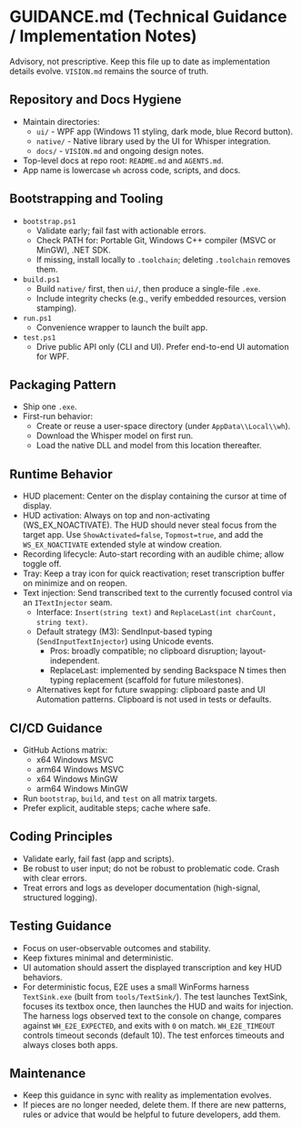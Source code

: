 # GUIDANCE.md (Technical Guidance / Implementation Notes)

Advisory, not prescriptive. Keep this file up to date as implementation details evolve. `VISION.md` remains the source of truth.

## Repository and Docs Hygiene

- Maintain directories:
  - `ui/` - WPF app (Windows 11 styling, dark mode, blue Record button).
  - `native/` - Native library used by the UI for Whisper integration.
  - `docs/` - `VISION.md` and ongoing design notes.
- Top-level docs at repo root: `README.md` and `AGENTS.md`.
- App name is lowercase `wh` across code, scripts, and docs.

## Bootstrapping and Tooling

- `bootstrap.ps1`
  - Validate early; fail fast with actionable errors.
  - Check PATH for: Portable Git, Windows C++ compiler (MSVC or MinGW), .NET SDK.
  - If missing, install locally to `.toolchain`; deleting `.toolchain` removes them.
- `build.ps1`
  - Build `native/` first, then `ui/`, then produce a single-file `.exe`.
  - Include integrity checks (e.g., verify embedded resources, version stamping).
- `run.ps1`
  - Convenience wrapper to launch the built app.
- `test.ps1`
  - Drive public API only (CLI and UI). Prefer end-to-end UI automation for WPF.

## Packaging Pattern

- Ship one `.exe`.
- First-run behavior:
  - Create or reuse a user-space directory (under `AppData\\Local\\wh`).
  - Download the Whisper model on first run.
  - Load the native DLL and model from this location thereafter.

## Runtime Behavior

- HUD placement: Center on the display containing the cursor at time of display.
- HUD activation: Always on top and non-activating (WS_EX_NOACTIVATE). The HUD should never steal focus from the target app. Use `ShowActivated=false`, `Topmost=true`, and add the `WS_EX_NOACTIVATE` extended style at window creation.
- Recording lifecycle: Auto-start recording with an audible chime; allow toggle off.
- Tray: Keep a tray icon for quick reactivation; reset transcription buffer on minimize and on reopen.
- Text injection: Send transcribed text to the currently focused control via an `ITextInjector` seam.
  - Interface: `Insert(string text)` and `ReplaceLast(int charCount, string text)`.
  - Default strategy (M3): SendInput-based typing (`SendInputTextInjector`) using Unicode events.
    - Pros: broadly compatible; no clipboard disruption; layout-independent.
    - ReplaceLast: implemented by sending Backspace N times then typing replacement (scaffold for future milestones).
  - Alternatives kept for future swapping: clipboard paste and UI Automation patterns. Clipboard is not used in tests or defaults.

## CI/CD Guidance

- GitHub Actions matrix:
  - x64 Windows MSVC
  - arm64 Windows MSVC
  - x64 Windows MinGW
  - arm64 Windows MinGW
- Run `bootstrap`, `build`, and `test` on all matrix targets.
- Prefer explicit, auditable steps; cache where safe.

## Coding Principles

- Validate early, fail fast (app and scripts).
- Be robust to user input; do not be robust to problematic code. Crash with clear errors.
- Treat errors and logs as developer documentation (high-signal, structured logging).

## Testing Guidance

- Focus on user-observable outcomes and stability.
- Keep fixtures minimal and deterministic.
- UI automation should assert the displayed transcription and key HUD behaviors.
- For deterministic focus, E2E uses a small WinForms harness `TextSink.exe` (built from `tools/TextSink/`). The test launches TextSink, focuses its textbox once, then launches the HUD and waits for injection. The harness logs observed text to the console on change, compares against `WH_E2E_EXPECTED`, and exits with `0` on match. `WH_E2E_TIMEOUT` controls timeout seconds (default 10). The test enforces timeouts and always closes both apps.

## Maintenance

- Keep this guidance in sync with reality as implementation evolves.
- If pieces are no longer needed, delete them. If there are new patterns, rules or advice that would be helpful to future developers, add them.
